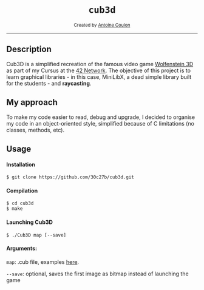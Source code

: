 <h1 align="center"><code>cub3d</code></h1>

<div align="center">
	<sub>Created by <a href="https://github.com/30c27b">Antoine Coulon</a></sub>
</div>

---

## Description

Cub3D is a simplified recreation of the famous video game [Wolfenstein 3D](https://en.wikipedia.org/wiki/Wolfenstein_3D) as part of my Cursus at the [42 Network](https://www.42.fr/42-network/). The objective of this project is to learn graphical libraries - in this case, MiniLibX, a dead simple library built for the students - and **raycasting**.

## My approach

To make my code easier to read, debug and upgrade, I decided to organise my code in an object-oriented style, simplified because of C limitations (no classes, methods, etc).

## Usage

#### Installation
```shell
$ git clone https://github.com/30c27b/cub3d.git
```

#### Compilation
```shell
$ cd cub3d
$ make
```

#### Launching Cub3D
```shell
$ ./Cub3D map [--save]
```

#### Arguments:
`map`: .cub file, examples [here](/assets/maps).

`--save`: optional, saves the first image as bitmap instead of launching the game
